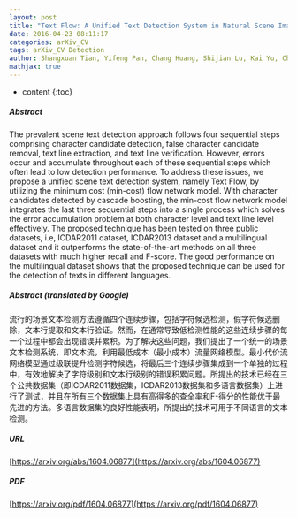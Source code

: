 ```yaml
---
layout: post
title: "Text Flow: A Unified Text Detection System in Natural Scene Images"
date: 2016-04-23 08:11:17
categories: arXiv_CV
tags: arXiv_CV Detection
author: Shangxuan Tian, Yifeng Pan, Chang Huang, Shijian Lu, Kai Yu, Chew Lim Tan
mathjax: true
---
```


* content
{:toc}

##### Abstract
The prevalent scene text detection approach follows four sequential steps comprising character candidate detection, false character candidate removal, text line extraction, and text line verification. However, errors occur and accumulate throughout each of these sequential steps which often lead to low detection performance. To address these issues, we propose a unified scene text detection system, namely Text Flow, by utilizing the minimum cost (min-cost) flow network model. With character candidates detected by cascade boosting, the min-cost flow network model integrates the last three sequential steps into a single process which solves the error accumulation problem at both character level and text line level effectively. The proposed technique has been tested on three public datasets, i.e, ICDAR2011 dataset, ICDAR2013 dataset and a multilingual dataset and it outperforms the state-of-the-art methods on all three datasets with much higher recall and F-score. The good performance on the multilingual dataset shows that the proposed technique can be used for the detection of texts in different languages.

##### Abstract (translated by Google)
流行的场景文本检测方法遵循四个连续步骤，包括字符候选检测，假字符候选删除，文本行提取和文本行验证。然而，在通常导致低检测性能的这些连续步骤的每一个过程中都会出现错误并累积。为了解决这些问题，我们提出了一个统一的场景文本检测系统，即文本流，利用最低成本（最小成本）流量网络模型。最小代价流网络模型通过级联提升检测字符候选，将最后三个连续步骤集成到一个单独的过程中，有效地解决了字符级别和文本行级别的错误积累问题。所提出的技术已经在三个公共数据集（即ICDAR2011数据集，ICDAR2013数据集和多语言数据集）上进行了测试，并且在所有三个数据集上具有高得多的查全率和F-得分的性能优于最先进的方法。多语言数据集的良好性能表明，所提出的技术可用于不同语言的文本检测。

##### URL
[https://arxiv.org/abs/1604.06877](https://arxiv.org/abs/1604.06877)

##### PDF
[https://arxiv.org/pdf/1604.06877](https://arxiv.org/pdf/1604.06877)

